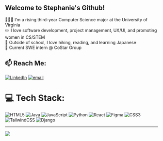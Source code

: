 ## Welcome to Stephanie's Github!

👩🏻‍💻 I’m a rising third-year Computer Science major at the University of Virginia<br/>
✏️ I love software development, project management, UX/UI, and promoting women in CS/STEM<br/>
🌿 Outside of school, I love hiking, reading, and learning Japanese<br/>
🙌 Current SWE intern @ CoStar Group<br/>

## 📫 Reach Me:
[![LinkedIn](https://img.shields.io/badge/LinkedIn-%230077B5.svg?logo=linkedin&logoColor=white)](https://linkedin.com/in/stephanielim-) [![email](https://img.shields.io/badge/Email-D14836?logo=gmail&logoColor=white)](mailto:stephanie00lim@gmail.com) 

# 💻 Tech Stack:
![HTML5](https://img.shields.io/badge/html5-%23E34F26.svg?style=for-the-badge&logo=html5&logoColor=white) ![Java](https://img.shields.io/badge/java-%23ED8B00.svg?style=for-the-badge&logo=openjdk&logoColor=white) ![JavaScript](https://img.shields.io/badge/javascript-%23323330.svg?style=for-the-badge&logo=javascript&logoColor=%23F7DF1E) ![Python](https://img.shields.io/badge/python-3670A0?style=for-the-badge&logo=python&logoColor=ffdd54) ![React](https://img.shields.io/badge/react-%2320232a.svg?style=for-the-badge&logo=react&logoColor=%2361DAFB) ![Figma](https://img.shields.io/badge/figma-%23F24E1E.svg?style=for-the-badge&logo=figma&logoColor=white) ![CSS3](https://img.shields.io/badge/css3-%231572B6.svg?style=for-the-badge&logo=css3&logoColor=white) ![TailwindCSS](https://img.shields.io/badge/tailwindcss-%2338B2AC.svg?style=for-the-badge&logo=tailwind-css&logoColor=white) ![Django](https://img.shields.io/badge/django-%23092E20.svg?style=for-the-badge&logo=django&logoColor=white)

---
[![](https://visitcount.itsvg.in/api?id=stephanie2187&icon=0&color=0)](https://visitcount.itsvg.in)
